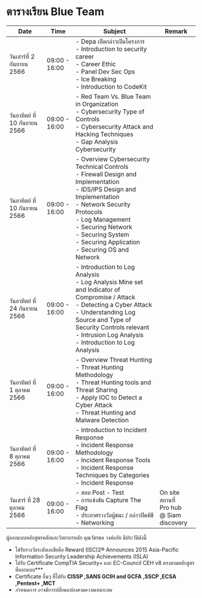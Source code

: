# ตารางเรียน Blue Team

| Date     | Time          | Subject | Remark |
|----------|---------------|---------|--------|
| วันเสาร์ที่ 2 กันยายน 2566    | 09:00 - 16:00  | - Depa เปิดกล่าวเปิดโครงการ <br /> - Introduction to security career <br /> - Career Ethic <br /> - Panel Dev Sec Ops <br /> - Ice Breaking <br /> - Introduction to CodeKit    |        |
| วันอาทิตย์ ที่ 10 กันยายน 2566| 09:00 - 16:00  | - Red Team Vs. Blue Team in Organization <br /> - Cybersecurity Type of Controls <br /> - Cybersecurity Attack and Hacking Techniques <br /> - Gap Analysis Cybersecurity     |        |
| วันอาทิตย์ ที่ 10 กันยายน 2566| 09:00 - 16:00  | - Overview Cybersecurity Technical Controls <br /> - Firewall Design and Implementation <br /> - IDS/IPS Design and Implementation <br /> - Network Security Protocols <br /> - Log Management <br /> - Securing Network <br /> - Securing System <br /> - Securing Application <br /> - Securing OS and Network|        |
| วันอาทิตย์ ที่ 24 กันยายน 2566| 09:00 - 16:00  | - Introduction to Log Analysis <br /> - Log Analysis Mine set and Indicator of Compromise / Attack <br /> - Detecting a Cyber Attack <br /> - Understanding Log Source and Type of Security Controls relevant <br /> - Intrusion Log Analysis <br /> - Introduction to Log Analysis <br />     |        |
| วันอาทิตย์ ที่ 1 ตุลาคม 2566  | 09:00 - 16:00  | - Overview Threat Hunting <br /> - Threat Hunting Methodology <br /> - Threat Hunting tools and Threat Sharing <br /> - Apply IOC to Detect a Cyber Attack <br /> - Threat Hunting and Malware Detection|        |
| วันอาทิตย์ ที่ 8 ตุลาคม 2566  | 09:00 - 16:00  | - Introduction to Incident Response <br /> - Incident Response Methodology <br /> - Incident Response Tools <br /> - Incident Response Techniques by Categories <br /> - Incident Response       |        |
| วันเสาร์ ที่ 28 ตุลาคม 2566   | 09:00 - 16:00  | - สอบ Post - Test <br /> - การแข่งขัน Capture The Flag <br /> - ประกาศรางวัลผู้ชนะ / กล่าวปิดพิธี <br /> - Networking | On site สถานที่ <br /> Pro hub <br /> @ Siam discovery       | 

ผู้ออกแบบหลักสูตรหลักและวิทยากรหลัก คุณวัชรพล วงศ์อภัย มีประวัติดังนี้

- ได้รับรางวัลระดับเอเชียคือ Reward (ISC)2® Announces 2015 Asia-Pacific Information Security Leadership Achievements (ISLA)
- ได้รับ Certificate CompTIA Security+ และ EC-Council CEH v8 ตรงตามหลักสูตรที่ออกแบบ***
- Certificate อื่นๆ ที่ได้รับ **CISSP ,SANS GCIH and GCFA ,SSCP ,ECSA ,Pentest+ ,MCT**
- *กำหนดการ อาจมีการปลี่ยนแปลงตามความเหมาะสม*
